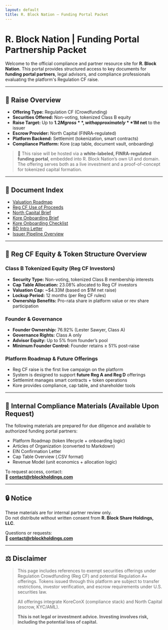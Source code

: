 ```yaml
---
layout: default
title: R. Block Nation – Funding Portal Packet
---
```


# R. Block Nation | Funding Portal Partnership Packet

Welcome to the official compliance and partner resource site for **R. Block Nation**.
This portal provides structured access to key documents for **funding portal partners**, legal advisors, and compliance professionals evaluating the platform's Regulation CF raise.

---

## 🚀 Raise Overview

- **Offering Type:** Regulation CF (Crowdfunding)
- **Securities Offered:** Non-voting, tokenized Class B equity
- **Raise Target:** Up to **$1.2M gross**, with approximately **$1M net** to the issuer
- **Escrow Provider:** North Capital (FINRA-regulated)
- **Platform Backend:** Settlemint (tokenization, smart contracts)
- **Compliance Platform:** Kore (cap table, document vault, onboarding)

> 📌 This raise will be hosted via a **white-labeled, FINRA-regulated funding portal**, embedded into R. Block Nation’s own UI and domain. The offering serves both as a live investment and a proof-of-concept for tokenized capital formation.

---

## 📄 Document Index

- [Valuation Roadmap](../TokenDocs/valuation-roadmap.md)
- [Reg CF Use of Proceeds](../ForInvestors/RegCF-use-of-proceeds.md)
- [North Capital Brief](bd-north-capital-brief.md)
- [Kore Onboarding Brief](kore-brief.md)
- [Kore Onboarding Checklist](KoreOnboardingChecklist.md)
- [BD Intro Letter](BDIntroLetter.md)
- [Issuer Pipeline Overview](../IssuerPipeline.md)
---

## 🔐 Reg CF Equity & Token Structure Overview

### Class B Tokenized Equity (Reg CF Investors)

- **Security Type:** Non-voting, tokenized Class B membership interests
- **Cap Table Allocation:** 23.08% allocated to Reg CF investors
- **Valuation Cap:** ~$4.33M (based on $1M net raise)
- **Lockup Period:** 12 months (per Reg CF rules)
- **Ownership Benefits:** Pro-rata share in platform value or rev share participation

### Founder & Governance

- **Founder Ownership:** 76.92% (Lester Sawyer, Class A)
- **Governance Rights:** Class A only
- **Advisor Equity:** Up to 5% from founder’s pool
- **Minimum Founder Control:** Founder retains ≥ 51% post-raise

### Platform Roadmap & Future Offerings

- Reg CF raise is the first live campaign on the platform
- System is designed to support **future Reg A and Reg D** offerings
- Settlemint manages smart contracts + token operations
- Kore provides compliance, cap table, and shareholder tools

---

## 📎 Internal Compliance Materials (Available Upon Request)

The following materials are prepared for due diligence and available to authorized funding portal partners:

- Platform Roadmap (token lifecycle + onboarding logic)
- Articles of Organization (converted to Markdown)
- EIN Confirmation Letter
- Cap Table Overview (.CSV format)
- Revenue Model (unit economics + allocation logic)

To request access, contact:  
📧 **contact@rblockholdings.com**

---

## 🔒 Notice

These materials are for internal partner review only.  
Do not distribute without written consent from **R. Block Share Holdings, LLC**.

Questions or requests:  
📧 **contact@rblockholdings.com**

---

## ⚖️ Disclaimer

> This page includes references to exempt securities offerings under Regulation Crowdfunding (Reg CF) and potential Regulation A+ offerings. Tokens issued through this platform are subject to transfer restrictions, investor verification, and escrow requirements under U.S. securities law.  
>  
> All offerings integrate KoreConX (compliance stack) and North Capital (escrow, KYC/AML).  
>  
> **This is not legal or investment advice. Investing involves risk, including the potential loss of capital.**

